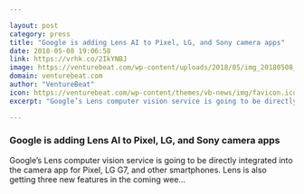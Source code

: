 ```yaml
---

layout: post
category: press
title: "Google is adding Lens AI to Pixel, LG, and Sony camera apps"
date: 2018-05-08 19:06:58
link: https://vrhk.co/2IkYNBJ
image: https://venturebeat.com/wp-content/uploads/2018/05/img_20180508_1133261.jpg?fit=1200%2C900&strip=all
domain: venturebeat.com
author: "VentureBeat"
icon: https://venturebeat.com/wp-content/themes/vb-news/img/favicon.ico
excerpt: "Google’s Lens computer vision service is going to be directly integrated into the camera app for Pixel, LG G7, and other smartphones. Lens is also getting three new features in the coming wee…"

---
```


### Google is adding Lens AI to Pixel, LG, and Sony camera apps

Google’s Lens computer vision service is going to be directly integrated into the camera app for Pixel, LG G7, and other smartphones. Lens is also getting three new features in the coming wee…